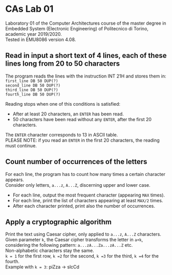 # CAs Lab 01
Laboratory 01 of the Computer Architectures course of the master degree in Embedded System (Electronic Engineering) of Politecnico di Torino, academic year 2019/2020.<br/>
Tested in EMU8086 version 4.08.

## Read in input a short text of 4 lines, each of these lines long from 20 to 50 characters
The program reads the lines with the instruction INT 21H and stores them in:<br/>
`first_line DB 50 DUP(?)`<br/>
`second_line DB 50 DUP(?)`<br/>
`third_line DB 50 DUP(?)`<br/>
`fourth_line DB 50 DUP(?)`

Reading stops when one of this conditions is satisfied:
- After at least 20 characters, an `ENTER` has been read.
- 50 characters have been read without any `ENTER`, after the first 20 characters.<br/>

The `ENTER` character corresponds to 13 in ASCII table.<br/>
PLEASE NOTE: if you read an `ENTER` in the first 20 characters, the reading must continue.

## Count number of occurrences of the letters
For each line, the program has to count how many times a certain character appears.<br/>
Consider only letters, `a...z`, `A...Z`, discerning upper and lower case.
- For each line, output the most frequent character (appearing `MAX` times).
- For each line, print the list of characters appearing at least `MAX/2` times.
- After each character printed, print also the number of occurrences.

## Apply a cryptographic algorithm
Print the text using Caesar cipher, only applied to `a...z`, `A...Z` characters.<br/>
Given parameter `k`, the Caesar cipher transforms the letter in `a+k`, considering the following pattern: `a...zA...Za...zA...Z` etc.<br/>
Non-alphabetic characters stay the same.<br/>
`k = 1` for the first row, `k =2` for the second, `k =3` for the third, `k =4` for the fourth.<br/>
Example with `k = 3`: piZza -> slcCd
